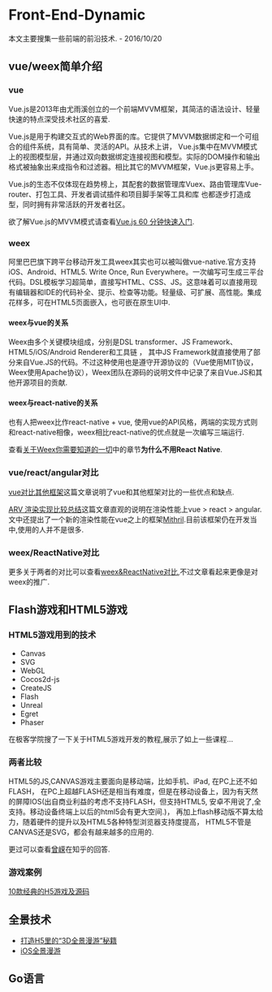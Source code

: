 # Front-End-Dynamic

本文主要搜集一些前端的前沿技术. - 2016/10/20

## vue/weex简单介绍

### vue

Vue.js是2013年由尤雨溪创立的一个前端MVVM框架，其简洁的语法设计、轻量快速的特点深受技术社区的喜爱.

Vue.js是用于构建交互式的Web界面的库。它提供了MVVM数据绑定和一个可组合的组件系统，具有简单、灵活的API。从技术上讲， Vue.js集中在MVVM模式上的视图模型层，并通过双向数据绑定连接视图和模型。实际的DOM操作和输出格式被抽象出来成指令和过滤器。相比其它的MVVM框架，Vue.js更容易上手。

Vue.js的生态不仅体现在趋势榜上，其配套的数据管理库Vuex、路由管理库Vue-router、打包工具、开发者调试插件和项目脚手架等工具和库 也都逐步打造成型，同时拥有非常活跃的开发者社区。

欲了解Vue.js的MVVM模式请查看[Vue.js 60 分钟快速入门](http://mp.weixin.qq.com/s?__biz=MzAxODE2MjM1MA==&mid=2651551140&idx=1&sn=5b791228d7978a837bb83063cf6e07d6&scene=0#wechat_redirect).

### weex

阿里巴巴旗下跨平台移动开发工具weex其实也可以被叫做vue-native.官方支持iOS、Android、HTML5. Write Once, Run Everywhere。一次编写可生成三平台代码。DSL模板学习超简单，直接写HTML、CSS、JS。这意味着可以直接用现有编辑器和IDE的代码补全、提示、检查等功能。轻量级、可扩展、高性能。集成花样多，可在HTML5页面嵌入，也可嵌在原生UI中. 



#### weex与vue的关系

Weex由多个关键模块组成，分别是DSL transformer、JS Framework、HTML5/iOS/Android Renderer和工具链 ， 其中JS Framework就直接使用了部分来自Vue.JS的代码。不过这种使用也是遵守开源协议的（Vue使用MIT协议，Weex使用Apache协议），Weex团队在源码的说明文件中记录了来自Vue.JS和其他开源项目的贡献.


#### weex与react-native的关系

也有人把weex比作react-native + vue, 使用vue的API风格，两端的实现方式则和react-native相像，weex相比react-native的优点就是一次编写三端运行.


查看[关于Weex你需要知道的一切](http://www.imooc.com/article/6961)中的章节**为什么不用React Native**.



### vue/react/angular对比

[vue对比其他框架](http://cn.vuejs.org/guide/comparison.html#Angular)这篇文章说明了vue和其他框架对比的一些优点和缺点.


[ARV 渲染实现比较总结](http://blog.sprabbit.com/2016/03/08/Angular-React-Vue-Rendering-4/)这篇文章直观的说明在渲染性能上vue > react > angular. 文中还提出了一个新的渲染性能在vue之上的框架[Mithril](http://mithril.js.org/).目前该框架仍在开发当中,使用的人并不是很多.


### weex/ReactNative对比

更多关于两者的对比可以查看[weex&ReactNative对比](https://zhuanlan.zhihu.com/p/21677103),不过文章看起来更像是对weex的推广.


## Flash游戏和HTML5游戏

### HTML5游戏用到的技术

- Canvas
- SVG
- WebGL
- Cocos2d-js
- CreateJS
- Flash
- Unreal
- Egret
- Phaser

在极客学院搜了一下关于HTML5游戏开发的教程,展示了如上一些课程...


### 两者比较


HTML5的JS,CANVAS游戏主要面向是移动端，比如手机、iPad, 在PC上还不如FLASH， 在PC上超越FLASH还是相当有难度，但是在移动设备上，因为有天然的屏障IOS(出自商业利益的考虑不支持FLASH，但支持HTML5, 安卓不用说了,全支持。移动设备终端上以后的html5会有更大空间.)， 再加上flash移动版不算太给力，随着硬件的提升以及HTML5各种特型浏览器支持度提高， HTML5不管是CANVAS还是SVG，都会有越来越多的应用的.

更过可以查看[曾嵘](https://www.zhihu.com/question/21985107)在知乎的回答.


### 游戏案例

[10款经典的H5游戏及源码](http://www.html5tricks.com/10-html5-game-with-code.html) 


## 全景技术

- [打造H5里的“3D全景漫游”秘籍](https://isux.tencent.com/3d.html)
- [iOS全景漫游](http://www.jianshu.com/p/e09646ebcc64)


## Go语言








